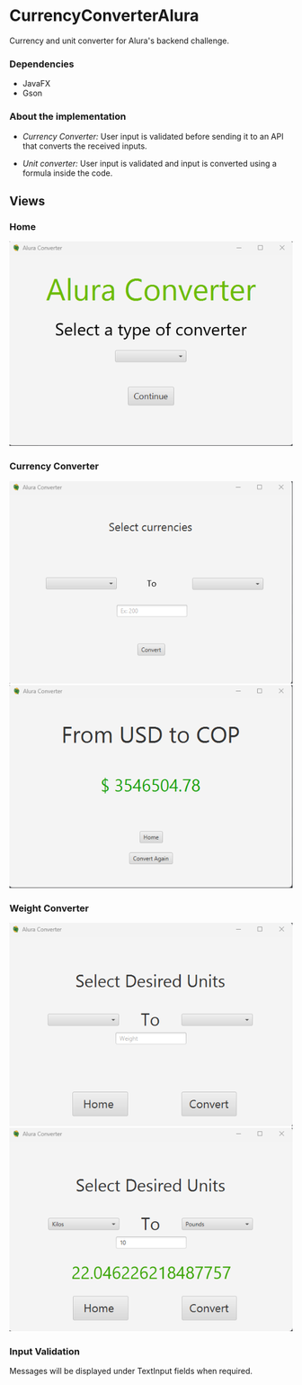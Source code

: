 # CurrencyConverterAlura

Currency and unit converter for Alura's backend challenge.

### Dependencies

- JavaFX
- Gson

### About the implementation

- *Currency Converter:* User input is validated before sending it to an API that converts the received inputs.

- *Unit converter:* User input is validated and input is converted using a formula inside the code.

## Views

### Home

<img src="./readme_media/home-view.png">

### Currency Converter

<img src="./readme_media/currency-prompt.png">
<br>
<img src="./readme_media/currency-converter-result.png">

### Weight Converter

<img src="./readme_media/weight-converter-prompt.png">
<br>
<img src="./readme_media/weight-converter-result.png">

### Input Validation

Messages will be displayed under TextInput fields when required.